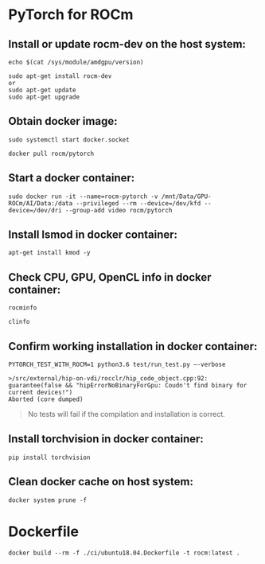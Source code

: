 # PyTorch for ROCm

## Install or update rocm-dev on the host system:

```
echo $(cat /sys/module/amdgpu/version)

sudo apt-get install rocm-dev
or
sudo apt-get update
sudo apt-get upgrade
```

## Obtain docker image:

```
sudo systemctl start docker.socket

docker pull rocm/pytorch

```

## Start a docker container:

```
sudo docker run -it --name=rocm-pytorch -v /mnt/Data/GPU-ROCm/AI/Data:/data --privileged --rm --device=/dev/kfd --device=/dev/dri --group-add video rocm/pytorch
```

## Install lsmod in docker container:

```
apt-get install kmod -y
```

## Check CPU, GPU, OpenCL info in docker container:

```
rocminfo

clinfo
```

## Confirm working installation in docker container:

```
PYTORCH_TEST_WITH_ROCM=1 python3.6 test/run_test.py –-verbose

>/src/external/hip-on-vdi/rocclr/hip_code_object.cpp:92: guarantee(false && "hipErrorNoBinaryForGpu: Coudn't find binary for current devices!")
Aborted (core dumped)
```

> No tests will fail if the compilation and installation is correct.


## Install torchvision in docker container:

```
pip install torchvision
```


## Clean docker cache on host system:

```
docker system prune -f
```

# Dockerfile

```
docker build --rm -f ./ci/ubuntu18.04.Dockerfile -t rocm:latest .
```
